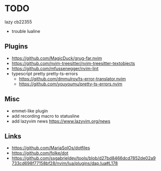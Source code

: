 # TODO

lazy cb22355

- trouble lualine

## Plugins

- https://github.com/MagicDuck/grug-far.nvim
- https://github.com/nvim-treesitter/nvim-treesitter-textobjects
- https://github.com/mfussenegger/nvim-lint
- typescript pretty pretty-ts-errors
  - https://github.com/dmmulroy/ts-error-translator.nvim
  - https://github.com/youyoumu/pretty-ts-errors.nvim

## Misc

- emmet-like plugin
- add recording macro to statusline
- add lazyvim news https://www.lazyvim.org/news

## Links

- https://github.com/MariaSolOs/dotfiles
- https://github.com/folke/dot
- https://github.com/ssgabrieldev/tools/blob/d27bd8466dcd7852de02a9733cd698f77158bf28/nvim/lua/plugins/dap.lua#L178
